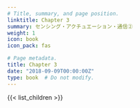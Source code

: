 ```yaml
---
# Title, summary, and page position.
linktitle: Chapter 3
summary: センシング・アクチュエーション・通信②
weight: 1
icon: book
icon_pack: fas

# Page metadata.
title: Chapter 3
date: "2018-09-09T00:00:00Z"
type: book  # Do not modify.
---
```

<!-- chap3 -->

{{< list_children >}}